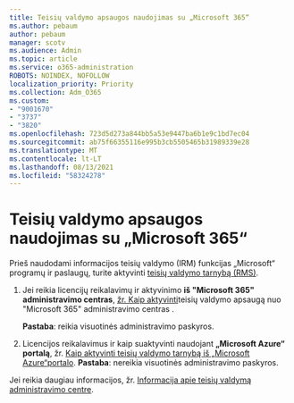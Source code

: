 ```yaml
---
title: Teisių valdymo apsaugos naudojimas su „Microsoft 365“
ms.author: pebaum
author: pebaum
manager: scotv
ms.audience: Admin
ms.topic: article
ms.service: o365-administration
ROBOTS: NOINDEX, NOFOLLOW
localization_priority: Priority
ms.collection: Adm_O365
ms.custom:
- "9001670"
- "3737"
- "3820"
ms.openlocfilehash: 723d5d273a844bb5a53e9447ba6b1e9c1bd7ec04
ms.sourcegitcommit: ab75f66355116e995b3cb5505465b31989339e28
ms.translationtype: MT
ms.contentlocale: lt-LT
ms.lasthandoff: 08/13/2021
ms.locfileid: "58324278"
---
```

# <a name="use-rights-management-protection-with-microsoft-365"></a>Teisių valdymo apsaugos naudojimas su „Microsoft 365“

Prieš naudodami informacijos teisių valdymo (IRM) funkcijas „Microsoft“ programų ir paslaugų, turite aktyvinti [teisių valdymo tarnybą (RMS)](https://docs.microsoft.com/azure/information-protection/what-is-azure-rms).

1. Jei reikia licencijų reikalavimų ir aktyvinimo **iš "Microsoft 365" administravimo centras**, [žr. Kaip aktyvinti](https://docs.microsoft.com/azure/information-protection/activate-office365)teisių valdymo apsaugą nuo "Microsoft 365" administravimo centras . 

    **Pastaba**: reikia visuotinės administravimo paskyros.

2. Licencijos reikalavimus ir kaip suaktyvinti naudojant **„Microsoft Azure“ portalą**, žr. [Kaip aktyvinti teisių valdymo tarnybą iš „Microsoft Azure“portalo](https://docs.microsoft.com/azure/information-protection/activate-azure). **Pastaba**: nereikia visuotinės administravimo paskyros.

Jei reikia daugiau informacijos, žr. [Informacija apie teisių valdymą administravimo centre](https://docs.microsoft.com/office365/enterprise/activate-rms-in-office-365).
